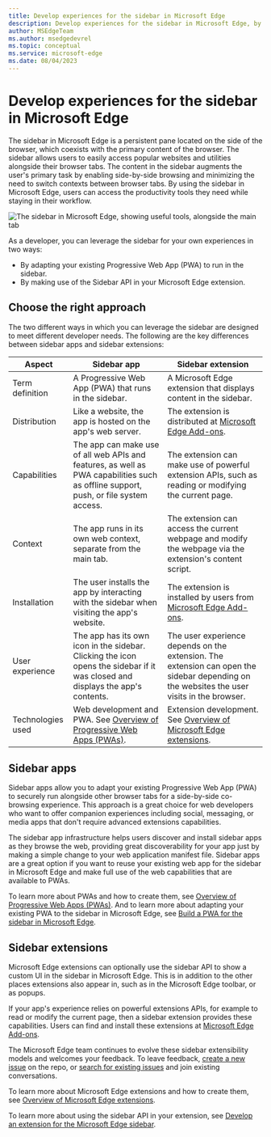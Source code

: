 ```yaml
---
title: Develop experiences for the sidebar in Microsoft Edge
description: Develop experiences for the sidebar in Microsoft Edge, by either installing a Progressive Web App, or using the extension sidebar API.
author: MSEdgeTeam
ms.author: msedgedevrel
ms.topic: conceptual
ms.service: microsoft-edge
ms.date: 08/04/2023
---
```

# Develop experiences for the sidebar in Microsoft Edge

The sidebar in Microsoft Edge is a persistent pane located on the side of the browser, which coexists with the primary content of the browser. The sidebar allows users to easily access popular websites and utilities alongside their browser tabs. The content in the sidebar augments the user's primary task by enabling side-by-side browsing and minimizing the need to switch contexts between browser tabs. By using the sidebar in Microsoft Edge, users can access the productivity tools they need while staying in their workflow.

![The sidebar in Microsoft Edge, showing useful tools, alongside the main tab](./sidebar-images/sidebar.png)

As a developer, you can leverage the sidebar for your own experiences in two ways:

* By adapting your existing Progressive Web App (PWA) to run in the sidebar.
* By making use of the Sidebar API in your Microsoft Edge extension.


<!-- ====================================================================== -->
## Choose the right approach

The two different ways in which you can leverage the sidebar are designed to meet different developer needs. The following are the key differences between sidebar apps and sidebar extensions:

| Aspect | Sidebar app | Sidebar extension |
|---|---|---|
| Term definition | A Progressive Web App (PWA) that runs in the sidebar. | A Microsoft Edge extension that displays content in the sidebar. |
| Distribution | Like a website, the app is hosted on the app's web server. | The extension is distributed at [Microsoft Edge Add-ons](https://microsoftedge.microsoft.com/addons/). |
| Capabilities | The app can make use of all web APIs and features, as well as PWA capabilities such as offline support, push, or file system access. | The extension can make use of powerful extension APIs, such as reading or modifying the current page. |
| Context | The app runs in its own web context, separate from the main tab. | The extension can access the current webpage and modify the webpage via the extension's content script. |
| Installation | The user installs the app by interacting with the sidebar when visiting the app's website. | The extension is installed by users from [Microsoft Edge Add-ons](https://microsoftedge.microsoft.com/addons/). |
| User experience | The app has its own icon in the sidebar. Clicking the icon opens the sidebar if it was closed and displays the app's contents. | The user experience depends on the extension. The extension can open the sidebar depending on the websites the user visits in the browser. |
| Technologies used | Web development and PWA. See [Overview of Progressive Web Apps (PWAs)](../progressive-web-apps-chromium/index.md). | Extension development.  See [Overview of Microsoft Edge extensions](../extensions-chromium/index.md). |


<!-- ====================================================================== -->
## Sidebar apps

Sidebar apps allow you to adapt your existing Progressive Web App (PWA) to securely run alongside other browser tabs for a side-by-side co-browsing experience. This approach is a great choice for web developers who want to offer companion experiences including social, messaging, or media apps that don't require advanced extensions capabilities.

The sidebar app infrastructure helps users discover and install sidebar apps as they browse the web, providing great discoverability for your app just by making a simple change to your web application manifest file. Sidebar apps are a great option if you want to reuse your existing web app for the sidebar in Microsoft Edge and make full use of the web capabilities that are available to PWAs.

To learn more about PWAs and how to create them, see [Overview of Progressive Web Apps (PWAs)](../progressive-web-apps-chromium/index.md). And to learn more about adapting your existing PWA to the sidebar in Microsoft Edge, see [Build a PWA for the sidebar in Microsoft Edge](../progressive-web-apps-chromium/how-to/sidebar.md).


<!-- ====================================================================== -->
## Sidebar extensions

Microsoft Edge extensions can optionally use the sidebar API to show a custom UI in the sidebar in Microsoft Edge.  This is in addition to the other places extensions also appear in, such as in the Microsoft Edge toolbar, or as popups.

If your app's experience relies on powerful extensions APIs, for example to read or modify the current page, then a sidebar extension provides these capabilities.  Users can find and install these extensions at [Microsoft Edge Add-ons](https://microsoftedge.microsoft.com/addons/).

The Microsoft Edge team continues to evolve these sidebar extensibility models and welcomes your feedback.  To leave feedback, [create a new issue](https://github.com/MicrosoftEdge/MSEdgeExplainers/issues/new/) on the repo, or [search for existing issues](https://github.com/MicrosoftEdge/MSEdgeExplainers/issues) and join existing conversations.

To learn more about Microsoft Edge extensions and how to create them, see [Overview of Microsoft Edge extensions](../extensions-chromium/index.md).

To learn more about using the sidebar API in your extension, see [Develop an extension for the Microsoft Edge sidebar](../extensions-chromium/developer-guide/sidebar.md).
